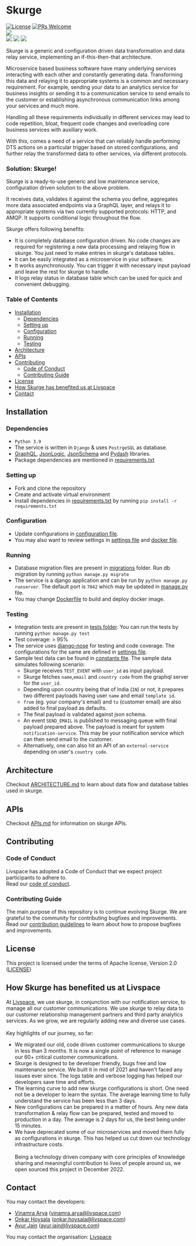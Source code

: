 # Skurge 
[![License](https://img.shields.io/badge/License-Apache_2.0-blue.svg)](LICENSE.txt) [![PRs Welcome](https://img.shields.io/badge/PRs-welcome-brightgreen.svg)](resources/contributing.md)
<br />[![](https://img.shields.io/badge/code--coverage-95%25-brightgreen)](coverage.xml)
<br />![](https://img.shields.io/badge/Python-3.9-green) ![](https://img.shields.io/badge/Django-2.2-green) ![](https://img.shields.io/badge/PostgreSQL-12-blue)

Skurge is a generic and configuration driven data transformation and data relay service, implementing an if-this-then-that architecture.

Microservice based business software have many underlying services interacting with each other and constantly generating data. 
Transforming this data and relaying it to appropriate systems is a common and necessary requirement.
For example, sending your data to an analytics service for business insights or sending it to a communication service to send emails to the customer
or establishing asynchronous communication links among your services and much more.

Handling all these requirements individually in different services may lead to code repetition, bloat, frequent code changes and overloading core business services with auxiliary work.

With this, comes a need of a service that can reliably handle performing DTS actions on a particular trigger based on stored configurations, and further relay the transformed data to other services, via different protocols.


### Solution: Skurge!
Skurge is a ready-to-use generic and low maintenance service, configuration driven solution to the above problem.

It receives data, validates it against the schema you define, aggregates more data associated endpoints via a GraphQL layer, and relays it to appropriate systems via two currently supported protocols: HTTP, and AMQP. It supports conditional logic throughout the flow. 

Skurge offers following benefits:
* It is completely database configuration driven. No code changes are required for registering a new data processing and relaying flow in skurge. You just need to make entries in skurge's database tables. 
* It can be easily integrated as a microservice in your software.
* It works asynchronously. You can trigger it with necessary input payload and leave the rest for skurge to handle.
* It logs relay status in database table which can be used for quick and convenient debugging.


### Table of Contents
* [Installation](#Installation)
  * [Dependencies](#Dependencies)
  * [Setting up](#Setting-up)
  * [Configuration](#Configuration)
  * [Running](#Running)
  * [Testing](#Testing)
* [Architecture](#Architecture)
* [APIs](#APIs)
* [Contributing](#Contributing)
  * [Code of Conduct](#Code-of-Conduct)
  * [Contributing Guide](#Contributing-Guide)
* [License](#License)
* [How Skurge has benefited us at Livspace](#How-Skurge-has-benefited-us-at-Livspace)
* [Contact](#Contact)


## Installation


### Dependencies
* `Python 3.9`
* The service is written in `Django` & uses `PostrgeSQL` as database.
* [GraphQL](https://graphql.org/), [JsonLogic](https://jsonlogic.com/), [JsonSchema](https://json-schema.org/) and [Pydash](https://pydash.readthedocs.io/en/latest/) libraries.
* Package dependencies are mentioned in [requirements.txt](requirements.txt)

### Setting up
* Fork and clone the repository
* Create and activate virtual environment
* Install dependencies in [requirements.txt](requirements.txt) by running `pip install -r requirements.txt`

### Configuration
* Update configurations in [configuration file](webapp/conf/env/conf.py).
* You may also want to review settings in [settings file](webapp/conf/settings.py) and [docker file](Dockerfile).

### Running
* Database migration files are present in [migrations](webapp/apps/skurge/migrations) folder. Run db migration by running `python manage.py migrate`
* The service is a django application and can be run by `python manage.py runserver`. The default port is `7042` which may be updated in [manage.py](manage.py) file.
* You may change [Dockerfile](Dockerfile) to build and deploy docker image.

### Testing
* Integration tests are present in [tests folder](webapp/apps/skurge/tests). You can run the tests by running `python manage.py test`
* Test coverage: > 95%
* The service uses [django-nose](https://pypi.org/project/django-nose/) for testing and code coverage. The configurations for the same are defined in [settings file](webapp/conf/settings.py).
* Sample test data can be found in [constants file](webapp/apps/skurge/tests/common/constants.py). The sample data simulates following scenario:
  * Skurge receives `TEST_EVENT` with `user_id` as input payload.
  * Skurge fetches `name`,`email` and `country code` from the graphql server for the `user_id`.
  * Depending upon country being that of India (`IN`) or not, it prepares two different payloads having user `name` and email `template id`.
  * `from` (eg. your company's email) and `to` (customer email) are also added to final payload as defaults.
  * The final payload is validated against json schema.
  * An event `SEND_EMAIL` is published to messaging queue with final payload prepared above. The payload is meant for system `notification-service`. This may be your notification service which can then send email to the customer.
  * Alternatively, one can also hit an API of an `external-service` depending on user's `country code`.

## Architecture
Checkout [ARCHITECTURE.md](resources/architecture.md) to learn about data flow and database tables used in skurge.

## APIs
Checkout [APIs.md](resources/apis.md) for information on skurge APIs.


## Contributing

### Code of Conduct
Livspace has adopted a Code of Conduct that we expect project participants to adhere to.
<br />Read our [code of conduct](resources/code_of_conduct.md).

### Contributing Guide
The main purpose of this repository is to continue evolving Skurge. We are grateful to the community for contributing bugfixes and improvements.
<br /> Read our [contribution guidelines](resources/contributing.md) to learn about how to propose bugfixes and improvements.

## License
This project is licensed under the terms of Apache license, Version 2.0 ([LICENSE](LICENSE.txt))

## How Skurge has benefited us at Livspace
At [Livspace](https://www.livspace.com/), we use skurge, in conjunction with our notification service, to manage all our customer communications.
We use skurge to relay data to our customer relationship management partners and third party analytics services. As we grow, we are regularly adding new and diverse use cases.
<br /><br /> Key highlights of our journey, so far:
* We migrated our old, code driven customer communications to skurge in less than 3 months. It is now a single point of reference to manage our 60+ critical customer communications. 
* Skurge is designed to be developer friendly, bugs free and low maintenance service. We built it in mid of 2021 and haven't faced any issues ever since. The logs table and verbose logging has helped our developers save time and efforts. 
* The learning curve to add new skurge configurations is short. One need not be a developer to learn the syntax. The average learning time to fully understand the service has been less than 3 days.
* New configurations can be prepared in a matter of hours. Any new data transformation & relay flow can be prepared, tested and moved to production in a day. The average is 2 days for us, the best being under 15 minutes.
* We have deprecated some of our microservices and moved them fully as configurations in skurge. This has helped us cut down our technology infrastructure costs.
<br /><br /> Being a technology driven company with core principles of knowledge sharing and meaningful contribution to lives of people around us, we open sourced this project in December 2022. 


## Contact
You may contact the developers:
* [Vinamra Arya](https://github.com/vinamraarya-livspace) (vinamra.arya@livspace.com)
* [Onkar Hoysala](https://github.com/onkarhoysalalivspace) (onkar.hoysala@livspace.com)
* [Ayur Jain](https://github.com/aj95) (ayur.jain@livspace.com)

You may contact the organisation: [Livspace](https://www.livspace.com/in/contact-us)
